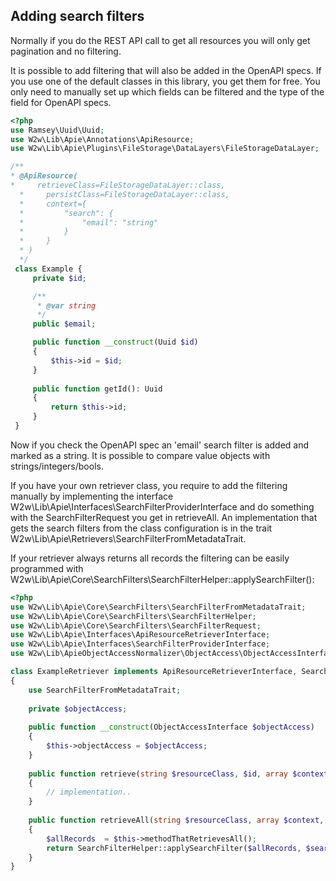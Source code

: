 ## Adding search filters
Normally if you do the REST API call to get all resources you will only get pagination and no filtering.

It is possible to add filtering that will also be added in the OpenAPI specs. If you use one of the default classes in this
library, you get them for free. You only need to manually set up which fields can be filtered and the type of the field for OpenAPI specs.

 ```php
<?php
use Ramsey\Uuid\Uuid;
use W2w\Lib\Apie\Annotations\ApiResource;
use W2w\Lib\Apie\Plugins\FileStorage\DataLayers\FileStorageDataLayer;
 
/**
 * @ApiResource(
 *     retrieveClass=FileStorageDataLayer::class,
   *     persistClass=FileStorageDataLayer::class,
   *     context={
   *         "search": {
   *             "email": "string"       
   *         }
   *     }
   * )
   */
  class Example {
      private $id;

      /**
       * @var string 
       */
      public $email;

      public function __construct(Uuid $id)
      {
          $this->id = $id;
      }      
      
      public function getId(): Uuid
      {
          return $this->id;
      }
  }
```

Now if you check the OpenAPI spec an 'email' search filter is added and marked as a string. It is possible to compare value
objects with strings/integers/bools.

If you have your own retriever class, you require to add the filtering manually by implementing the interface W2w\Lib\Apie\Interfaces\SearchFilterProviderInterface
and do something with the SearchFilterRequest you get in retrieveAll. An implementation that gets the search filters
from the class configuration is in the trait W2w\Lib\Apie\Retrievers\SearchFilterFromMetadataTrait.

If your retriever always returns all records
the filtering can be easily programmed with W2w\Lib\Apie\Core\SearchFilters\SearchFilterHelper::applySearchFilter():

```php
<?php
use W2w\Lib\Apie\Core\SearchFilters\SearchFilterFromMetadataTrait;
use W2w\Lib\Apie\Core\SearchFilters\SearchFilterHelper;
use W2w\Lib\Apie\Core\SearchFilters\SearchFilterRequest;
use W2w\Lib\Apie\Interfaces\ApiResourceRetrieverInterface;  
use W2w\Lib\Apie\Interfaces\SearchFilterProviderInterface;
use W2w\Lib\ApieObjectAccessNormalizer\ObjectAccess\ObjectAccessInterface;

class ExampleRetriever implements ApiResourceRetrieverInterface, SearchFilterProviderInterface
{
    use SearchFilterFromMetadataTrait;
    
    private $objectAccess;
    
    public function __construct(ObjectAccessInterface $objectAccess)
    {
        $this->objectAccess = $objectAccess;
    }
    
    public function retrieve(string $resourceClass, $id, array $context)
    {
        // implementation..
    }
    
    public function retrieveAll(string $resourceClass, array $context, SearchFilterRequest $searchFilterRequest): iterable
    {
        $allRecords  = $this->methodThatRetrievesAll();
        return SearchFilterHelper::applySearchFilter($allRecords, $searchFilterRequest, $this->objectAccess);
    }
}
```
